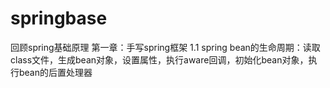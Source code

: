 # springbase
回顾spring基础原理
第一章：手写spring框架
  1.1  spring bean的生命周期：读取class文件，生成bean对象，设置属性，执行aware回调，初始化bean对象，执行bean的后置处理器
